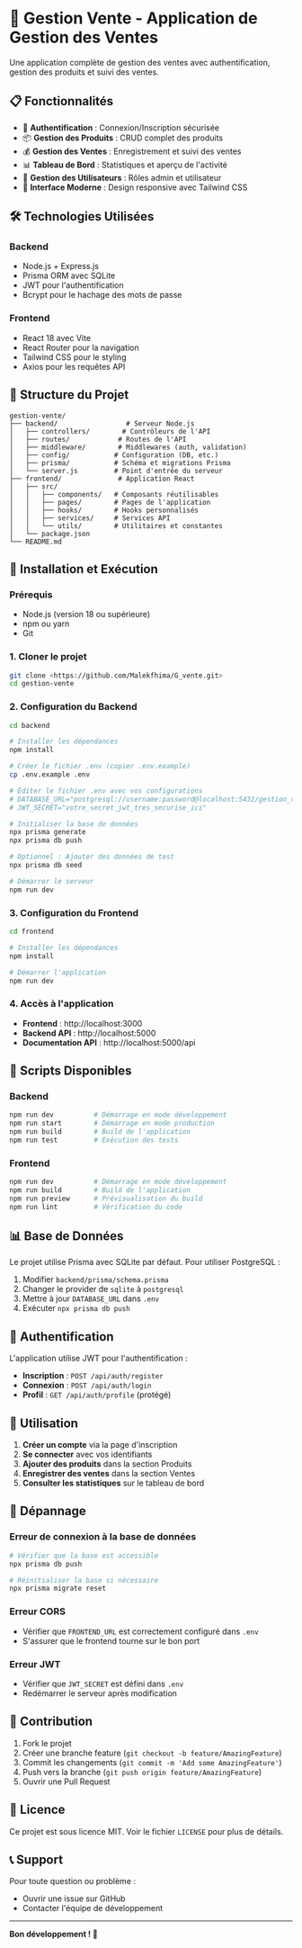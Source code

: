 # 🚀 Gestion Vente - Application de Gestion des Ventes

Une application complète de gestion des ventes avec authentification, gestion des produits et suivi des ventes.

## 📋 Fonctionnalités

- 🔐 **Authentification** : Connexion/Inscription sécurisée
- 📦 **Gestion des Produits** : CRUD complet des produits
- 💰 **Gestion des Ventes** : Enregistrement et suivi des ventes
- 📊 **Tableau de Bord** : Statistiques et aperçu de l'activité
- 👥 **Gestion des Utilisateurs** : Rôles admin et utilisateur
- 🎨 **Interface Moderne** : Design responsive avec Tailwind CSS

## 🛠️ Technologies Utilisées

### Backend
- Node.js + Express.js
- Prisma ORM avec SQLite
- JWT pour l'authentification
- Bcrypt pour le hachage des mots de passe

### Frontend
- React 18 avec Vite
- React Router pour la navigation
- Tailwind CSS pour le styling
- Axios pour les requêtes API

## 📁 Structure du Projet

```
gestion-vente/
├── backend/                 # Serveur Node.js
│   ├── controllers/        # Contrôleurs de l'API
│   ├── routes/            # Routes de l'API
│   ├── middleware/        # Middlewares (auth, validation)
│   ├── config/           # Configuration (DB, etc.)
│   ├── prisma/           # Schéma et migrations Prisma
│   └── server.js         # Point d'entrée du serveur
├── frontend/              # Application React
│   ├── src/
│   │   ├── components/   # Composants réutilisables
│   │   ├── pages/        # Pages de l'application
│   │   ├── hooks/        # Hooks personnalisés
│   │   ├── services/     # Services API
│   │   └── utils/        # Utilitaires et constantes
│   └── package.json
└── README.md
```

## 🚀 Installation et Exécution

### Prérequis
- Node.js (version 18 ou supérieure)
- npm ou yarn
- Git

### 1. Cloner le projet
```bash
git clone <https://github.com/Malekfhima/G_vente.git>
cd gestion-vente
```

### 2. Configuration du Backend

```bash
cd backend

# Installer les dépendances
npm install

# Créer le fichier .env (copier .env.example)
cp .env.example .env

# Éditer le fichier .env avec vos configurations
# DATABASE_URL="postgresql://username:password@localhost:5432/gestion_vente"
# JWT_SECRET="votre_secret_jwt_tres_securise_ici"

# Initialiser la base de données
npx prisma generate
npx prisma db push

# Optionnel : Ajouter des données de test
npx prisma db seed

# Démarrer le serveur
npm run dev
```

### 3. Configuration du Frontend

```bash
cd frontend

# Installer les dépendances
npm install

# Démarrer l'application
npm run dev
```

### 4. Accès à l'application

- **Frontend** : http://localhost:3000
- **Backend API** : http://localhost:5000
- **Documentation API** : http://localhost:5000/api

## 🔧 Scripts Disponibles

### Backend
```bash
npm run dev          # Démarrage en mode développement
npm run start        # Démarrage en mode production
npm run build        # Build de l'application
npm run test         # Exécution des tests
```

### Frontend
```bash
npm run dev          # Démarrage en mode développement
npm run build        # Build de l'application
npm run preview      # Prévisualisation du build
npm run lint         # Vérification du code
```

## 📊 Base de Données

Le projet utilise Prisma avec SQLite par défaut. Pour utiliser PostgreSQL :

1. Modifier `backend/prisma/schema.prisma`
2. Changer le provider de `sqlite` à `postgresql`
3. Mettre à jour `DATABASE_URL` dans `.env`
4. Exécuter `npx prisma db push`

## 🔐 Authentification

L'application utilise JWT pour l'authentification :

- **Inscription** : `POST /api/auth/register`
- **Connexion** : `POST /api/auth/login`
- **Profil** : `GET /api/auth/profile` (protégé)

## 📱 Utilisation

1. **Créer un compte** via la page d'inscription
2. **Se connecter** avec vos identifiants
3. **Ajouter des produits** dans la section Produits
4. **Enregistrer des ventes** dans la section Ventes
5. **Consulter les statistiques** sur le tableau de bord

## 🚨 Dépannage

### Erreur de connexion à la base de données
```bash
# Vérifier que la base est accessible
npx prisma db push

# Réinitialiser la base si nécessaire
npx prisma migrate reset
```

### Erreur CORS
- Vérifier que `FRONTEND_URL` est correctement configuré dans `.env`
- S'assurer que le frontend tourne sur le bon port

### Erreur JWT
- Vérifier que `JWT_SECRET` est défini dans `.env`
- Redémarrer le serveur après modification

## 🤝 Contribution

1. Fork le projet
2. Créer une branche feature (`git checkout -b feature/AmazingFeature`)
3. Commit les changements (`git commit -m 'Add some AmazingFeature'`)
4. Push vers la branche (`git push origin feature/AmazingFeature`)
5. Ouvrir une Pull Request

## 📄 Licence

Ce projet est sous licence MIT. Voir le fichier `LICENSE` pour plus de détails.

## 📞 Support

Pour toute question ou problème :
- Ouvrir une issue sur GitHub
- Contacter l'équipe de développement

---

**Bon développement ! 🎉**


